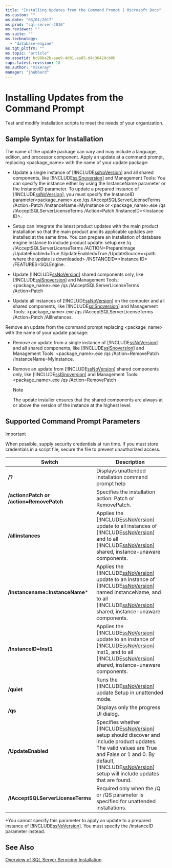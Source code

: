 ```yaml
---
title: "Installing Updates from the Command Prompt | Microsoft Docs"
ms.custom: ""
ms.date: "03/01/2017"
ms.prod: "sql-server-2016"
ms.reviewer: ""
ms.suite: ""
ms.technology: 
  - "database-engine"
ms.tgt_pltfrm: ""
ms.topic: "article"
ms.assetid: bc98ba2b-aae9-4d01-aa85-d4c36428cb0b
caps.latest.revision: 18
ms.author: "mikeray"
manager: "jhubbard"
---
```

# Installing Updates from the Command Prompt
  Test and modify installation scripts to meet the needs of your organization.  
  
## Sample Syntax for Installation  
 The name of the update package can vary and may include a language, edition, and processor component. Apply an update at a command prompt, replacing <package_name> with the name of your update package:  
  
-   Update a single instance of [!INCLUDE[ssNoVersion](../../../advanced-analytics/r-services/includes/ssnoversion-md.md)] and all shared components, like [!INCLUDE[ssISnoversion](../../../advanced-analytics/r-services/includes/ssisnoversion-md.md)] and Management Tools: You can specify the instance either by using the InstanceName parameter or the InstanceID parameter. To update a prepared instance of [!INCLUDE[ssNoVersion](../../../advanced-analytics/r-services/includes/ssnoversion-md.md)], you must specify the InstanceID parameter<package_name>.exe /qs /IAcceptSQLServerLicenseTerms /Action=Patch /InstanceName=MyInstance  or <package_name>.exe /qs /IAcceptSQLServerLicenseTerms /Action=Patch /InstanceID=\<Instance ID>.  
  
-   Setup can integrate the latest product updates with the main product installation so that the main product and its applicable updates are installed at the same time. You can prepare an installation of database engine instance to include product update: setup.exe /q /IAcceptSQLServerLicenseTerms /ACTION=PrepareImage /UpdateEnabled=True /UpdateEnabled=True /UpdateSource=\<path where the update is downloaded> /INSTANCEID=\<Instance ID> /FEATURES=SQLEngine.  
  
-   Update [!INCLUDE[ssNoVersion](../../../advanced-analytics/r-services/includes/ssnoversion-md.md)] shared components only, like [!INCLUDE[ssISnoversion](../../../advanced-analytics/r-services/includes/ssisnoversion-md.md)] and Management Tools: <package_name>.exe /qs /IAcceptSQLServerLicenseTerms /Action=Patch  
  
-   Update all instances of [!INCLUDE[ssNoVersion](../../../advanced-analytics/r-services/includes/ssnoversion-md.md)] on the computer and all shared components, like [!INCLUDE[ssISnoversion](../../../advanced-analytics/r-services/includes/ssisnoversion-md.md)] and Management Tools: <package_name>.exe /qs /IAcceptSQLServerLicenseTerms /Action=Patch /AllInstances.  
  
 Remove an update from the command prompt replacing <package_name> with the name of your update package:  
  
-   Remove an update from a single instance of [!INCLUDE[ssNoVersion](../../../advanced-analytics/r-services/includes/ssnoversion-md.md)] and all shared components, like [!INCLUDE[ssISnoversion](../../../advanced-analytics/r-services/includes/ssisnoversion-md.md)] and Management Tools: <package_name>.exe /qs /Action=RemovePatch /InstanceName=MyInstance.  
  
-   Remove an update from [!INCLUDE[ssNoVersion](../../../advanced-analytics/r-services/includes/ssnoversion-md.md)] shared components only, like [!INCLUDE[ssISnoversion](../../../advanced-analytics/r-services/includes/ssisnoversion-md.md)] and Management Tools: <package_name>.exe /qs /Action=RemovePatch  
  
    > [!NOTE]  
    >  The update installer ensures that the shared components are always at or above the version of the instance at the highest level.  
  
## Supported Command Prompt Parameters  
  
> [!IMPORTANT]  
>  When possible, supply security credentials at run time. If you must store credentials in a script file, secure the file to prevent unauthorized access.  
  
|Switch|Description|  
|------------|-----------------|  
|**/?**|Displays unattended installation command prompt help|  
|**/action=Patch or /action=RemovePatch**|Specifies the installation action: Patch or RemovePatch.|  
|**/allinstances**|Applies the [!INCLUDE[ssNoVersion](../../../advanced-analytics/r-services/includes/ssnoversion-md.md)] update to all instances of [!INCLUDE[ssNoVersion](../../../advanced-analytics/r-services/includes/ssnoversion-md.md)] and to all [!INCLUDE[ssNoVersion](../../../advanced-analytics/r-services/includes/ssnoversion-md.md)] shared, instance-unaware components.|  
|**/instancename=InstanceName***|Applies the [!INCLUDE[ssNoVersion](../../../advanced-analytics/r-services/includes/ssnoversion-md.md)] update to an instance of [!INCLUDE[ssNoVersion](../../../advanced-analytics/r-services/includes/ssnoversion-md.md)] named InstanceName, and to all [!INCLUDE[ssNoVersion](../../../advanced-analytics/r-services/includes/ssnoversion-md.md)] shared, instance-unaware components.|  
|**/InstanceID=Inst1**|Applies the [!INCLUDE[ssNoVersion](../../../advanced-analytics/r-services/includes/ssnoversion-md.md)] update to an instance of [!INCLUDE[ssNoVersion](../../../advanced-analytics/r-services/includes/ssnoversion-md.md)] Inst1, and to all [!INCLUDE[ssNoVersion](../../../advanced-analytics/r-services/includes/ssnoversion-md.md)] shared, instance-unaware components.|  
|**/quiet**|Runs the [!INCLUDE[ssNoVersion](../../../advanced-analytics/r-services/includes/ssnoversion-md.md)] update Setup in unattended mode.|  
|**/qs**|Displays only the progress UI dialog.|  
|**/UpdateEnabled**|Specifies whether [!INCLUDE[ssNoVersion](../../../advanced-analytics/r-services/includes/ssnoversion-md.md)] setup should discover and include product updates. The valid values are True and False or 1 and 0. By default, [!INCLUDE[ssNoVersion](../../../advanced-analytics/r-services/includes/ssnoversion-md.md)] setup will include updates that are found.|  
|**/IAcceptSQLServerLicenseTerms**|Required only when the /Q or /QS parameter is specified for unattended installations.|  
  
 *You cannot specify this parameter to apply an update to a prepared instance of [!INCLUDE[ssNoVersion](../../../advanced-analytics/r-services/includes/ssnoversion-md.md)]. You must specify the /instanceID parameter instead.  
  
## See Also  
 [Overview of SQL Server Servicing Installation](http://msdn.microsoft.com/en-US/library/dd638062(SQL.130).aspx)  
  
  